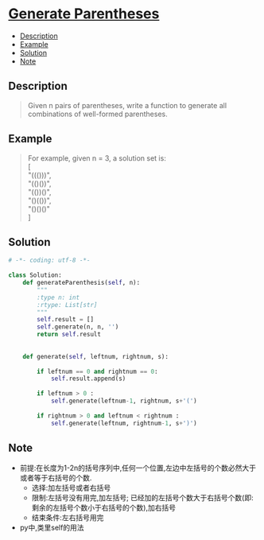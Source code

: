 # [Generate Parentheses](https://leetcode.com/problems/generate-parentheses/description/)

<!-- GFM-TOC -->
* <a href="#Description">Description</a>
* <a href="#Example">Example</a>
* <a href="#Solution">Solution</a>
* <a href="#Note">Note</a>
<!-- GFM-TOC -->


## <a name="Description">Description</a>
>Given n pairs of parentheses, write a function to generate all combinations of well-formed parentheses.</br>


## <a name="Example">Example</a>
>For example, given n = 3, a solution set is:</br>
[</br>
  "((()))",</br>
  "(()())",</br>
  "(())()",</br>
  "()(())",</br>
  "()()()"</br>
]</br>


## <a name="Solution">Solution</a>
```python
# -*- coding: utf-8 -*-
    
class Solution:
    def generateParenthesis(self, n):
        """
        :type n: int
        :rtype: List[str]
        """      
        self.result = []
        self.generate(n, n, '')
        return self.result
  
       
    def generate(self, leftnum, rightnum, s):
    
        if leftnum == 0 and rightnum == 0:
            self.result.append(s)
            
        if leftnum > 0 :
            self.generate(leftnum-1, rightnum, s+'(')
            
        if rightnum > 0 and leftnum < rightnum :
            self.generate(leftnum, rightnum-1, s+')')   

```

## <a name="Note">Note</a>
* 前提:在长度为1-2n的括号序列中,任何一个位置,左边中左括号的个数必然大于或者等于右括号的个数. 
  * 选择:加左括号或者右括号
  * 限制:左括号没有用完,加左括号; 已经加的左括号个数大于右括号个数(即:剩余的左括号个数小于右括号的个数),加右括号
  * 结束条件:左右括号用完
* py中,类里self的用法







